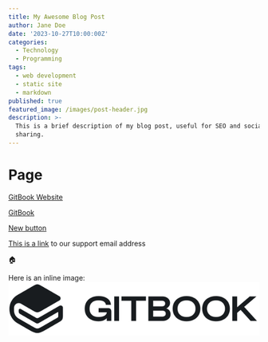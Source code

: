 ```yaml
---
title: My Awesome Blog Post
author: Jane Doe
date: '2023-10-27T10:00:00Z'
categories:
  - Technology
  - Programming
tags:
  - web development
  - static site
  - markdown
published: true
featured_image: /images/post-header.jpg
description: >-
  This is a brief description of my blog post, useful for SEO and social
  sharing.
---
```


# Page

<a href="https://gitbook.com/" class="button primary">GitBook Website</a>

<a href="page-1.md" class="button primary">GitBook</a>

<a href="page-1.md" class="button primary">New button</a>



[This is a link](mailto:support@gitbook.com) to our support email address



:house:&#x20;



Here is an inline image: ![](<.gitbook/assets/GitBook - Dark.jpg>)
